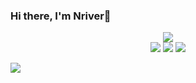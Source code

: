 ### Hi there, I'm Nriver👋
<p align="center">
    <a href="https://count.getloli.com"><img align="center" src="https://count.getloli.com/get/@Nriver?theme=rule34"></a><br>
    <img src="https://github-readme-stats.vercel.app/api?username=Nriver&bg_color=30,e96443,904e95&title_color=fff&text_color=fff">
    <!-- <img src="https://github-readme-stats.vercel.app/api/top-langs/?username=Nriver&bg_color=30,e96443,904e95&title_color=fff&text_color=fff" /> -->
    <img src="http://github-readme-streak-stats.herokuapp.com?user=Nriver&theme=dracula">
    <img src="https://github-profile-summary-cards.vercel.app/api/cards/profile-details?username=Nriver&theme=monokai">
</p>

![](https://komarev.com/ghpvc/?username=Nriver)

<!--
**Nriver/Nriver** is a ✨ _special_ ✨ repository because its `README.md` (this file) appears on your GitHub profile.

Here are some ideas to get you started:

- 🔭 I’m currently working on ...
- 🌱 I’m currently learning ...
- 👯 I’m looking to collaborate on ...
- 🤔 I’m looking for help with ...
- 💬 Ask me about ...
- 📫 How to reach me: ...
- 😄 Pronouns: ...
- ⚡ Fun fact: ...
-->
